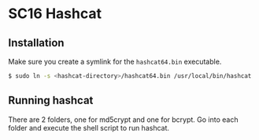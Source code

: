 # SC16 Hashcat

## Installation

Make sure you create a symlink for the `hashcat64.bin` executable.

```bash
$ sudo ln -s <hashcat-directory>/hashcat64.bin /usr/local/bin/hashcat
```

## Running hashcat

There are 2 folders, one for md5crypt and one for bcrypt. Go into each folder and execute the shell script 
to run hashcat.

